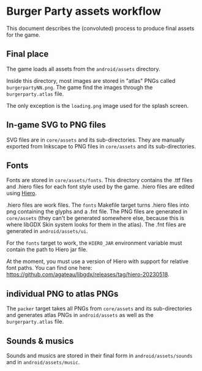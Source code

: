 # Burger Party assets workflow

This document describes the (convoluted) process to produce final assets for the game.

## Final place

The game loads all assets from the `android/assets` directory.

Inside this directory, most images are stored in "atlas" PNGs called `burgerpartyNN.png`. The game find the images through the `burgerparty.atlas` file.

The only exception is the `loading.png` image used for the splash screen.

## In-game SVG to PNG files

SVG files are in `core/assets` and its sub-directories. They are manually exported from Inkscape to PNG files in `core/assets` and its sub-directories.

## Fonts

Fonts are stored in `core/assets/fonts`. This directory contains the .ttf files and .hiero files for each font style used by the game. .hiero files are edited using [Hiero][].

[Hiero]: https://libgdx.com/wiki/tools/hiero

.hiero files are work files. The `fonts` Makefile target turns .hiero files into png containing the glyphs and a .fnt file. The PNG files are generated in `core/assets` (they can't be generated somewhere else, because this is where libGDX Skin system looks for them in the atlas). The .fnt files are generated in `android/assets/ui`.

For the `fonts` target to work, the `HIERO_JAR` environment variable must contain the path to Hiero jar file.

At the moment, you must use a version of Hiero with support for relative font paths. You can find one here: <https://github.com/agateau/libgdx/releases/tag/hiero-20230518>.

## individual PNG to atlas PNGs

The `packer` target takes all PNGs from `core/assets` and its sub-directories and generates atlas PNGs in `android/assets` as well as the `burgerparty.atlas` file.

## Sounds & musics

Sounds and musics are stored in their final form in `android/assets/sounds` and in `android/assets/music`.
